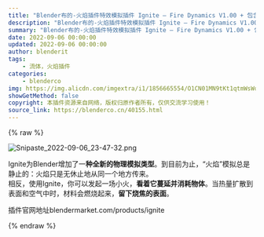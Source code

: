 ```yaml
---
title: "Blender布的-火焰插件特效模拟插件 Ignite – Fire Dynamics V1.00 + 包含使用教程"
description: "Blender布的-火焰插件特效模拟插件 Ignite – Fire Dynamics V1.00 + 包含使用教程"
summary: "Blender布的-火焰插件特效模拟插件 Ignite – Fire Dynamics V1.00 + 包含使用教程"
date: 2022-09-06 00:00:00
updated: 2022-09-06 00:00:00
author: blenderit
tags: 
    - 流体，火焰插件
categories:
    - blenderco
img: https://img.alicdn.com/imgextra/i1/1856665554/O1CN01MN9tKt1qtmWsWq7Jb_!!1856665554.png
showGetMethod: false
copyright: 本插件资源来自网络，版权归原作者所有，仅供交流学习使用！
source_link: https://blenderco.cn/40155.html
---
```


{% raw %}
<p><img class="aligncenter" src="https://img.alicdn.com/imgextra/i1/1856665554/O1CN01MN9tKt1qtmWsWq7Jb_!!1856665554.png" alt="Snipaste_2022-09-06_23-47-32.png"></p><p>Ignite为Blender增加了一<strong>种全新的物理模拟类型</strong>。到目前为止，“火焰”模拟总是静止的：火焰只是无休止地从同一个地方传来。<br>
相反，使用Ignite，你可以发起一场小火，<strong>看着它蔓延并消耗物体</strong>。当热量扩散到表面和空气中时，材料会燃烧起来，<strong>留下烧焦的表面</strong>。</p><p>插件官网地址blendermarket.com/products/ignite</p>
<div style="display: none">blenderco</div>
{% endraw %}